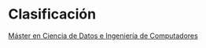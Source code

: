 # Clasificación
[Máster en Ciencia de Datos e Ingeniería de Computadores](https://masteres.ugr.es/datcom/)
